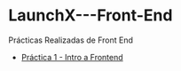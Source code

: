 # LaunchX---Front-End
Prácticas Realizadas de Front End

- [Práctica 1 - Intro a Frontend](./Practica1/README.md)
